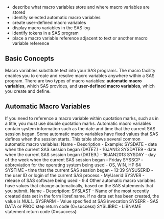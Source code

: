 * describe what macro variables store and where macro variables are stored
* identify selected automatic macro variables
* create user-defined macro variables
* display macro variables in the SAS log
* identify tokens in a SAS program
* place a macro variable reference adjacent to text or another macro variable reference

## Basic Concepts

Macro variables substitute text into your SAS programs. The macro facility enables you to create and resolve macro variables anywhere within a SAS program. There are two types of macro variables: **automatic macro variables**, which SAS provides, and **user-defined macro variables**, which you create and define.

## Automatic Macro Variables

If you need to reference a macro variable within quotation marks, such as in a title, you must use double quotation marks.
Automatic macro variables contain system information such as the date and time that the current SAS session began. Some automatic macro variables have fixed values that SAS defines when the session starts. This table shows several common automatic macro variables:
Name	- Description	- Example:
SYSDATE	- date when the current SAS session began (DATE7.)	- 16JAN13
SYSDATE9	- date when the current SAS session began (DATE9.)	- 16JAN2013
SYSDAY	- day of the week when the current SAS session began	- Friday
SYSSCP	- abbreviation for the operating system being used	- OS, WIN, HP 64
SYSTIME	- time that the current SAS session began	- 13:39
SYSUSERID	- the user ID or login of the current SAS process	- MyUserid
SYSVER	- release of SAS software being used	- 9.4
Other automatic macro variables have values that change automatically, based on the SAS statements that you submit.
Name - Description:
SYSLAST	- Name of the most recently created data set in the form libref.name. If no data set has been created, the value is _NULL_.
SYSPARM	- Value specified at SAS invocation
SYSERR	- SAS DATA or PROC step return code (0=success)
SYSLIBRC - LIBNAME statement return code (0=success)

